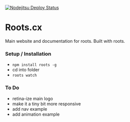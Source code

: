 [![Nodejitsu Deploy Status](https://webhooks.nodejitsu.com/jenius/roots.cx.png)](https://webops.nodejitsu.com#jenius/roots.cx)

Roots.cx
=================
Main website and documentation for roots. Built with roots.

### Setup / Installation
- `npm install roots -g`
- cd into folder
- `roots watch`

### To Do
- retina-ize main logo
- make it a tiny bit more responsive
- add nav example
- add animation example